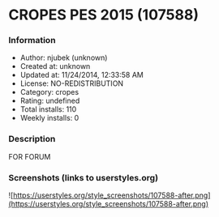 # CROPES PES 2015 (107588)

### Information
- Author: njubek (unknown)
- Created at: unknown
- Updated at: 11/24/2014, 12:33:58 AM
- License: NO-REDISTRIBUTION
- Category: cropes
- Rating: undefined
- Total installs: 110
- Weekly installs: 0


### Description
FOR FORUM


### Screenshots (links to userstyles.org)
![https://userstyles.org/style_screenshots/107588-after.png](https://userstyles.org/style_screenshots/107588-after.png)


